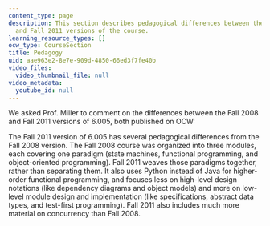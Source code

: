 ```yaml
---
content_type: page
description: This section describes pedagogical differences between the Fall 2008
  and Fall 2011 versions of the course.
learning_resource_types: []
ocw_type: CourseSection
title: Pedagogy
uid: aae963e2-8e7e-909d-4850-66ed3f7fe40b
video_files:
  video_thumbnail_file: null
video_metadata:
  youtube_id: null
---
```


We asked Prof. Miller to comment on the differences between the Fall 2008 and Fall 2011 versions of 6.005, both published on OCW:

The Fall 2011 version of 6.005 has several pedagogical differences from the Fall 2008 version. The Fall 2008 course was organized into three modules, each covering one paradigm (state machines, functional programming, and object-oriented programming). Fall 2011 weaves those paradigms together, rather than separating them. It also uses Python instead of Java for higher-order functional programming, and focuses less on high-level design notations (like dependency diagrams and object models) and more on low-level module design and implementation (like specifications, abstract data types, and test-first programming). Fall 2011 also includes much more material on concurrency than Fall 2008.